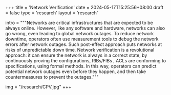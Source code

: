 +++
title = 'Network Verification'
date = 2024-05-17T15:25:56+08:00
draft = false
type = 'research'
layout = 'research'

intro = """Networks are critical infrastructures that are expected to be always online. However, like any software and hardware, networks can also go wrong, even leading to global network outages. To reduce network downtime, operators often use measurement tools to debug the network errors after network outages. Such post-effect approach puts networks at risks of unpredictable down time. Network verification is a revolutional approach: it can ensure the network is always in a correct state, by continuously proving the configurations, RIBs/FIBs , ACLs are conforming to specifications, using formal methods. In this way, operators can predict potential network outages even before they happen, and then take countermeasures to prevent the outages."""

img = "/research/CPV.jpg"
+++
